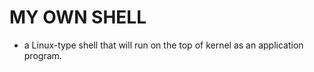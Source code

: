 # MY OWN SHELL

-   a Linux-type shell that will run on the top of kernel as an application program.